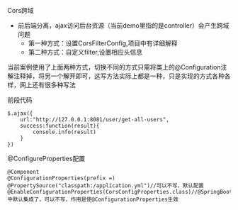 Cors跨域

- 前后端分离，ajax访问后台资源（当前demo里指的是controller）会产生跨域问题
  - 第一种方式：设置CorsFilterConfig,项目中有详细解释
  - 第二种方式：自定义filter,设置相应头信息

当前案例使用了上面两种方式，切换不同的方式只需将类上的@Configuration注解注释掉，将另一个解开即可，这写方法实际上都是一种，只是实现的方式各种各样，网上还有很多种写法

前段代码

	$.ajax({
		url:"http://127.0.0.1:8081/user/get-all-users",
		success:function(result){
			console.info(result)
		}
	})
@ConfigureProperties配置

```
@Component
@ConfigurationProperties(prefix =)
@PropertySource("classpath:/application.yml")//可以不写，默认配置
@EnableConfigurationProperties(CorsConfigProperties.class)//@SpringBootApplication中默认集成了，可以不写，作用是使@ConfigurationProperties生效
```